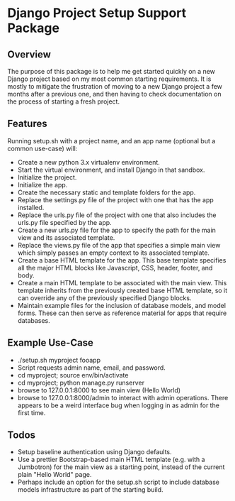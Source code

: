 # Django Project Setup Support Package

## Overview

The purpose of this package is to help me get started quickly on a new
Django project based on my most common starting requirements. It is
mostly to mitigate the frustration of moving to a new Django project a
few months after a previous one, and then having to check
documentation on the process of starting a fresh project.

## Features

Running setup.sh with a project name, and an app name (optional but a common use-case) will:

* Create a new python 3.x virtualenv environment.
* Start the virtual environment, and install Django in that sandbox.
* Initialize the project.
* Initialize the app.
* Create the necessary static and template folders for the app.
* Replace the settings.py file of the project with one that has the app installed.
* Replace the urls.py file of the project with one that also includes the
urls.py file specified by the app.
* Create a new urls.py file for the app to specify the path for the main view and 
its associated template.
* Replace the views.py file of the app that specifies a simple main view which 
simply passes an empty context to its associated template.
* Create a base HTML template for the app. This base template specifies all the major
HTML blocks like Javascript, CSS, header, footer, and body.
* Create a main HTML template to be associated with the main view. This template
inherits from the previously created base HTML template, so it can override any of the
previously specified Django blocks.
* Maintain example files for the inclusion of database models, and model forms. These
can then serve as reference material for apps that require databases.

## Example Use-Case

* ./setup.sh myproject fooapp
* Script requests admin name, email, and password.
* cd myproject; source env/bin/activate
* cd myproject; python manage.py runserver
* browse to 127.0.0.1:8000 to see main view (Hello World)
* browse to 127.0.0.1:8000/admin to interact with admin operations. There appears to
be a weird interface bug when logging in as admin for the first time.

## Todos

* Setup baseline authentication using Django defaults.
* Use a prettier Bootstrap-based main HTML template (e.g. with a Jumbotron) for 
the main view as a starting point, instead of the current plain "Hello World" page.
* Perhaps include an option for the setup.sh script to include database models
infrastructure as part of the starting build.
